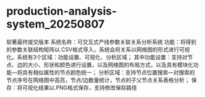 # production-analysis-system_20250807
软著最终提交版本
系统名称：可交互式产线参数关联关系分析系统
功能：将得到的参数关联结构矩阵以.CSV格式导入，系统会将关系以网络图的形式进行可视化。系统有3个区域：功能设置、可视化、分析区域；
其中功能设置：支持对节点、边的大小、形状和颜色进行设置，以及网络图的布局方式，以及具有模块化功能—将具有相似属性的节点颜色统一；
分析区域：支持节点位置搜索—对搜索的节点序号在网络图中高亮，节点/边数量统计，节点的子父节点关系表格分析；
保存：将可视化结果以.PNG格式保存，支持修改保存路径
